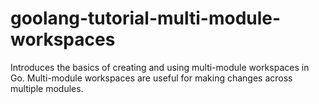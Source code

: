 # goolang-tutorial-multi-module-workspaces
Introduces the basics of creating and using multi-module workspaces in Go. Multi-module workspaces are useful for making changes across multiple modules.
